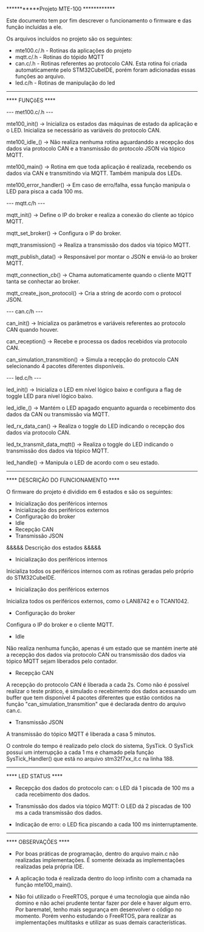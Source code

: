 ***********Projeto MTE-100 ************

Este documento tem por fim descrever o funcionamento o firmware e das função incluídas a ele. 

Os arquivos incluídos no projeto são os seguintes:

- mte100.c/.h - Rotinas da aplicações do projeto
- mqtt.c/.h   - Rotinas do tópido MQTT
- can.c/.h    - Rotinas referentes ao protocolo CAN. Esta rotina foi criada automaticamente pelo STM32CubeIDE, porém foram adicionadas essas funções ao arquivo.
- led.c/h     - Rotinas de manipulação do led


***************************************************************************************************

**** FUNÇõES ****

--- met100.c/.h ---

mte100_init()                -> Inicializa os estados das máquinas de estado da aplicação e o LED. Inicializa se necessário as variáveis do protocolo CAN. 

mte100_idle_()               -> Não realiza nenhuma rotina aguardanddo a recepção dos dados via protocolo CAN e a transmissão do protocolo JSON via tópico MQTT.

mte100_main()                -> Rotina em que toda aplicação é realizada, recebendo os dados via CAN e transmitindo via MQTT. Também manipula dos LEDs.

mte100_error_handler()       -> Em caso de erro/falha, essa função manipula o LED para pisca a cada 100 ms.


--- mqtt.c/h ---

mqtt_init()			         -> Define o IP do broker e realiza a conexão do cliente ao tópico MQTT.

mqtt_set_broker()            -> Configura o IP do broker.

mqtt_transmission()          -> Realiza a transmissão dos dados via tópico MQTT.

mqtt_publish_data()          -> Responsável por montar o JSON e enviá-lo ao broker MQTT.

mqtt_connection_cb()         -> Chama automaticamente quando o cliente MQTT tanta se conhectar ao broker.

mqtt_create_json_protocol()  -> Cria a string de acordo com o protocol JSON.


--- can.c/h ---

can_init()                   -> Inicializa os parâmetros e variáveis referentes ao protocolo CAN quando houver.

can_reception()              -> Recebe e processa os dados recebidos via protocolo CAN.

can_simulation_transmition() -> Simula a recepção do protocolo CAN selecionando 4 pacotes diferentes disponíveis.

--- led.c/h ---

led_init()                   -> Inicializa o LED em nível lógico baixo e configura a flag de toggle LED para nível lógico baixo.

led_idle_()                  -> Mantém o LED apagado enquanto aguarda o recebimento dos dados da CAN ou transmissão via MQTT.

led_rx_data_can()            -> Realiza o toggle do LED indicando o recepção dos dados via protocolo CAN.

led_tx_transmit_data_mqtt()  -> Realiza o toggle do LED indicando o transmissão dos dados via tópico MQTT.

led_handle()                 -> Manipula o LED de acordo com o seu estado.


***************************************************************************************************

**** DESCRIÇÃO DO FUNCIONAMENTO ****

O firmware do projeto é dividido em 6 estados e são os seguintes:

- Inicialização dos periféricos internos
- Inicialização dos periféricos externos
- Configuração do broker
- Idle
- Recepção CAN
- Transmissão JSON

&&&&& Descrição dos estados &&&&& 

- Inicialização dos periféricos internos

Inicializa todos os periféricos internos com as rotinas geradas pelo próprio do STM32CubeIDE.

- Inicialização dos periféricos externos

Inicializa todos os periféricos externos, como o LAN8742 e o TCAN1042.

- Configuração do broker

Configura o IP do broker e o cliente MQTT.

- Idle

Não realiza nenhuma função, apenas é um estado que se mantém inerte até a recepção dos dados via 
protocolo CAN ou transmissão dos dados via tópico MQTT sejam liberados pelo contador.

- Recepção CAN

A recepção do protocolo CAN é liberada a cada 2s. Como não é possível realizar o teste prático, 
é simulado o recebimento dos dados acessando um buffer que tem disponível 4 pacotes diferentes 
que estão contidos na função "can_simulation_transmition" que é declarada dentro do arquivo can.c. 

- Transmissão JSON

A transmissão do tópico MQTT é liberada a casa 5 minutos.

O controle do tempo é realizado pelo clock do sistema, SysTick. O SysTick possui um interrupção 
a cada 1 ms e chamado pela função SysTick_Handler() que está no arquivo stm32f7xx_it.c na linha 188.


***************************************************************************************************

**** LED STATUS ****

- Recepção dos dados do protocolo can: o LED dá 1 piscada de 100 ms a cada recebimento dos dados.

- Transmissão dos dados via tópico MQTT: O LED dá 2 piscadas de 100 ms a cada transmissão dos dados.

- Indicação de erro: o LED fica piscando a cada 100 ms ininterruptamente.


***************************************************************************************************
**** OBSERVAÇÕES ****
- Por boas práticas de programação, dentro do arquivo main.c não realizadas implementações. É somente 
deixada as implementações realizadas pela própria IDE.

- A aplicação toda é realizada dentro do loop infinito com a chamada na função mte100_main().

- Não foi utilizado o FreeRTOS, porque é uma tecnologia que ainda não domino e não achei prudente tentar fazer por dele e haver algum erro.
  Por barematel, tenho mais segurança em desenvolver o código no momento.
  Porém venho estudando o FreeRTOS, para realizar as implementações multitasks e utilizar as suas demais características.